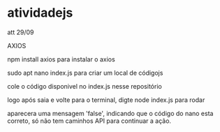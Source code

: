 # atividadejs
att 29/09


AXIOS


npm install axios para instalar o axios

sudo apt nano index.js para criar um local de códigojs

cole o código disponivel no index.js nesse repositório

logo após saia e volte para o terminal, digte node index.js para rodar

aparecera uma mensagem 'false', indicando que o código do nano esta correto, só não tem caminhos API para continuar a ação.
